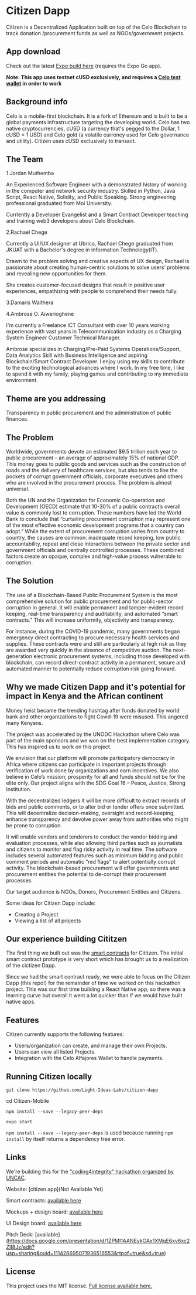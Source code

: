# Citizen Dapp

Citizen is a Decentralized Application built on top of the Celo Blockchain to track donation /procurement funds as well as NGOs/government projects.

## App download

Check out the latest [Expo build here]() (requires the Expo Go app).

**Note: This app uses testnet cUSD exclusively, and requires a [Celo test wallet](https://celo.org/developers/wallet) in order to work**

## Background info

Celo is a mobile-first blockchain. It is a fork of Ethereum and is built to be a global payments infrastructure targeting the developing world. Celo has two native cryptocurrencies, cUSD (a currency that's pegged to the Dollar, 1 cUSD = 1 USD) and Celo gold (a volatile currency used for Celo governance and utility). Citizen uses cUSD exclusively to transact.

## The Team

1.Jordan Muthemba

An Experienced Software Engineer with a demonstrated history of working in the computer and network security industry. Skilled in Python, Java Script, React Native, Solidity, and Public Speaking. Strong engineering professional graduated from Moi University.

Currlently a Developer Evangelist and a Smart Contract Developer teaching and training web3 developers about Celo Blockchain.

2.Rachael Chege

Currently a UI/UX designer at Ubrica, Rachael Chege graduated from JKUAT with a Bachelor's degree in Information Technology(IT).

Drawn to the problem solving and creative aspects of UX design, Rachael is passionate about creating human-centric solutions to solve users’ problems and revealing new opportunities for them.

She creates customer-focused designs that result in positive user experiences, empathizing with people to comprehend their needs fully.

3.Damaris Waithera

4.Ambrose O. Aiwerioghene  

I'm currently a Freelance ICT Consultant with over 10 years working experience with vast years in Telecommunication industry as a Charging System Engineer Customer Technical Manager.

Ambrose specializes in Charging/Pre-Paid Systems Operations/Support, Data Analytics Skill with Business Intelligence and aspiring Blockchain/Smart Contract Developer. I enjoy using my skills to contribute to the exciting technological advances where I work. In my free time, I like to spend it with my family, playing games and contributing to my immediate environment.

## Theme are you addressing

Transparency in public procurement and the administration of public finances.

## The Problem

Worldwide, governments devote an estimated $9.5 trillion each year to public procurement – an average of approximately 15% of national GDP. This money goes to public goods and services such as the construction of roads and the delivery of healthcare services, but also tends to line the pockets of corrupt government officials, corporate executives and others who are involved in the procurement process. The problem is almost universal.

Both the UN and the Organization for Economic Co-operation and Development (OECD) estimate that 10-30% of a public contract’s overall value is commonly lost to corruption. These numbers have led the World Bank to conclude that “curtailing procurement corruption may represent one of the most effective economic development programs that a country can adopt.”
While the extent of procurement corruption varies from country to country, the causes are common: inadequate record keeping, low public accountability, repeat and close interactions between the private sector and government officials and centrally controlled processes. These combined factors create an opaque, complex and high-value process vulnerable to corruption.

## The Solution

The use of a Blockchain-Based Public Procurement System is the most comprehensive solution for public procurement and for public-sector corruption in general.
It will enable permanent and tamper-evident record keeping, real-time transparency and auditability, and automated “smart contracts.” This will increase uniformity, objectivity and transparency.

For instance, during the COVID-19 pandemic, many governments began emergency direct contracting to procure necessary health services and supplies. These contracts were and still are particularly at high risk as they are awarded very quickly in the absence of competitive auction. The next-generation electronic procurement systems, including those developed with blockchain, can record direct-contract activity in a permanent, secure and automated manner to potentially reduce corruption risk going forward.

## Why we made Citizen Dapp and it's potential for impact in Kenya and the African continent

Money heist became the trending hashtag after funds donated by world bank and other organizations to fight Covid-19 were misused. This angered many Kenyans.

The project was accelerated by the UNODC Hackathon where Celo was part of the main sponsors and we won on the best implementation category. This has inspired us to work on this project.

We envision that our platform will promote participatory democracy in Africa where citizens can participate in important projects through verification of work done by organizations and earn incentives. We also believe in Celo’s mission; prosperity for all and funds should not be for the elite only. Our project aligns with the SDG Goal 16 – Peace, Justice, Strong Institution.

With the decentralized ledgers it will be more difficult to extract records of bids and public comments, or to alter bid or tender offers once submitted. This will decentralize decision-making, oversight and record-keeping, enhance transparency and devolve power away from authorities who might be prone to corruption.

It will enable vendors and tenderers to conduct the vendor bidding and evaluation processes, while also allowing third parties such as journalists and citizens to monitor and flag risky activity in real time. The software includes several automated features such as minimum bidding and public comment periods and automatic “red flags” to alert potentially corrupt activity.
The blockchain-based procurement will offer governments and procurement entities the potential to de-corrupt their procurement processes.

Our target audience is NGOs, Donors, Procurement Entities and Citizens.

Some ideas for Citizen Dapp include:

- Creating a Project
- Viewing a list of all projects

## Our experience building Cititzen

The first thing we built out was the [smart contracts](https://github.com/Light-Ideas-Labs/citizen-mobile/tree/main/contracts) for Cititzen. The initial smart contract prototype is very short which has brought us to a realization of the cictizen Dapp.

Since we had the smart contract ready, we were able to focus on the Citizen Dapp (this repo!) for the remainder of time we worked on this hackathon project. This was our first time building a React Native app, so there was a learning curve but overall it went a lot quicker than if we would have built native apps.

## Features

Citizen currently supports the following features:

- Users/organization can create, and manage their own Projects.
- Users can view all listed Projects.
- Integration with the Celo Alfajores Wallet to handle payments.

## Running Citizen locally

`git clone https://github.com/Light-Ideas-Labs/citizen-dapp`

cd Citizen-Mobile

`npm install --save --legacy-peer-deps`

`expo start`

``npm install --save --legacy-peer-deps`` is used because running ``npm install`` by itself returns a dependency tree error.

## Links

We're building this for the ["coding4integrity" hackathon organized by UNCAC](https://github.com/Light-Ideas-Labs/citizen-dapp).

Website: [citizen.app](Not Available Yet)

Smart contracts: [available here](https://github.com/Light-Ideas-Labs/citizen-mobile/tree/main/contracts)

Mockups + design board: [available here](https://www.figma.com/file/r881q63JKA88Khjtl2LZ5s/Citizen-Dapp)

UI Design board: [available here](https://www.figma.com/file/r881q63JKA88Khjtl2LZ5s/Citizen-Dapp)

Pitch Deck: [available] (https://docs.google.com/presentation/d/1ZPMl1AANEykOAx1XMqE6xv6xc2ZII8Jz/edit?usp=sharing&ouid=111426695071936516553&rtpof=true&sd=true)

## License

This project uses the MIT license. [Full license available here.](https://github.com//Citizen-Mobile/blob/master/LICENSE)

